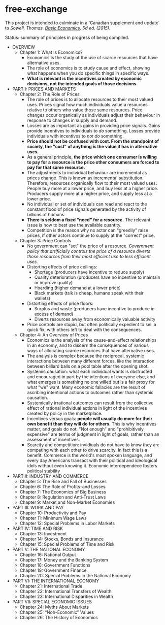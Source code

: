 # free-exchange
This project is intended to culminate in a 'Canadian supplement and update' to _Sowell, Thomas. [Basic Economics](https://www.amazon.ca/Basic-Economics-Thomas-Sowell/dp/0465060730), 5d ed. (2015)_.

Status: summary of principles in progress of being compiled.

* OVERVIEW
  * Chapter 1: What Is Economics?
    * Economics is the study of the use of scarce resources that have alternative uses.
    * The role of economics is to study cause and effect, showing what happens when you do specific things in specific ways.
    * **What is relevant is the incentives created by economic decisions, not the intended goals of those decisions.**
* PART I:  PRICES AND MARKETS
  * Chapter 2: The Role of Prices 
    * The role of prices is to allocate resources to their most valued uses. Prices signal how much individuals value a resources relative to others who value those same resources. Price changes occur organically as individuals adjust their behaviour in response to changes in supply and demand.
    * Losses are as important as gains in providing price signals. Gains provide incentives to individuals to _do_ something. Losses provide individuals with incentives to _not do_ something.
    * **Price should not be confused with cost. From the standpoint of society, the "cost" of anything is the value it has in alternative uses.** 
    * As a general principle, **the price which one consumer is willing to pay for a resource is the price other consumers are forced to pay for that same resource.**
    * The adjustments to individual behaviour are incremental as prices change. This is known as incremental substitution. Therefore, resources organically flow to their most valued uses. People buy more at a lower price, and buy less at a higher price. Producers supply more at a higher price, and supply less at a lower price.
    * No individual or set of individuals can read and react to the constant flood of price signals generated by the activity of billions of humans.
    *  **There is seldom a fixed "need" for a resource.** The relevant issue is how to best use the available quantity.
    * Competition is the reason why no actor can "greedily" raise prices, if other actors continue to supply at the "correct" price.
  * Chapter 3: Price Controls 
    * No government can "set" the price of a resource. *Government policy that artificially controls the price of a resource diverts those resources from their most efficient use to less efficient uses.* 
    * Distorting effects of price ceilings:
      * Shortage (producers have incentive to reduce supply)
      * Quality deterioration (producers have no incentive to maintain or improve quality)
      * Hoarding (higher demand at a lower price)
      * Black markets (talk is cheap, humans speak with their wallets)
    * Distorting effects of price floors:
      * Surplus and waste (producers have incentive to produce in excess of demand)
      * Diverts resources away from economically valuable activity 
    * Price controls are stupid, but often politically expedient to sell a quick fix, with others left to deal with the consequences.
  * Chapter 4: An Overview of Prices 
    * Economics is the analysis of the cause-and-effect relationships in an economy, and to discern the consequences of various ways of allocating scarce resources that have alternative uses.
    * The analysis is complex because the reciprocal, systemic interactions between many different forces, like the interaction between billiard balls on a pool table after the opening shot. 
    * Systemic causation: what each individual wants is obstructed and encouraged in part by the intentions of everyone else, and what emerges is something no one willed but is a fair proxy for what "we" want. Many economic fallacies are the result of ascribing intentional actions to outcomes rather than systemic causation.
    * Systemically irrational outcomes can result from the collective effect of rational individual actions in light of the incentives created by policy in the marketplace. 
    * Incentives versus goals: **people will usually do more for their own benefit than they will do for others**. This is why incentives matter, and goals do not. "Not enough" and "prohibitively expensive" are terms of judgment in light of goals, rather than an assessment of incentives.
    * Scarcity and competition: invidiuals do not have to know they are competing with each other to drive scarcity. In fact this is a  benefit. Commerce is the world's most spoken language, and every day Americans transact with their political and ideological idols without even knowing it. Economic interdependece fosters political stability
* PART II: INDUSTRY AND COMMERCE 
  * Chapter 5: The Rise and Fall of Businesses
  * Chapter 6: The Role of Profits–and Losses 
  * Chapter 7: The Economics of Big Business 
  * Chapter 8: Regulation and Anti-Trust Laws 
  * Chapter 9: Market and Non-Market Economies 
* PART III: WORK AND PAY 
  * Chapter 10: Productivity and Pay 
  * Chapter 11: Minimum Wage Laws 
  * Chapter 12: Special Problems in Labor Markets 
* PART IV: TIME AND RISK 
  * Chapter 13: Investment 
  * Chapter 14: Stocks, Bonds and Insurance 
  * Chapter 15: Special Problems of Time and Risk 
* PART V: THE NATIONAL ECONOMY 
  * Chapter 16: National Output 
  * Chapter 17: Money and the Banking System 
  * Chapter 18: Government Functions 
  * Chapter 19: Government Finance 
  * Chapter 20: Special Problems in the National Economy 
* PART  VI: THE  INTERNATIONAL ECONOMY 
  * Chapter 21: International Trade 
  * Chapter 22: International Transfers of Wealth 
  * Chapter 23: International Disparities in Wealth 
* PART  VII: SPECIAL ECONOMIC ISSUES
  * Chapter 24: Myths About Markets 
  * Chapter 25: “Non-Economic” Values 
  * Chapter 26: The History of Economics 
    